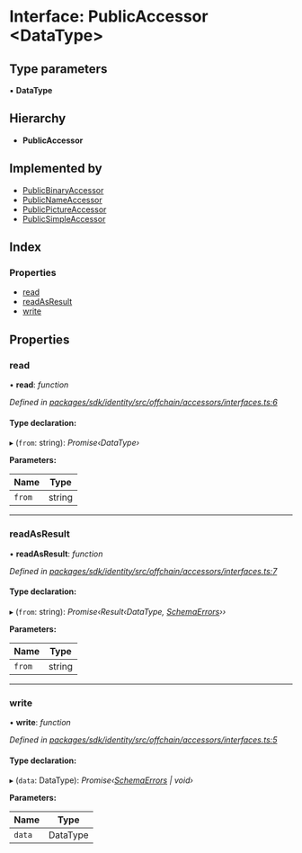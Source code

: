 # Interface: PublicAccessor <**DataType**>

## Type parameters

▪ **DataType**

## Hierarchy

* **PublicAccessor**

## Implemented by

* [PublicBinaryAccessor](../classes/_offchain_accessors_binary_.publicbinaryaccessor.md)
* [PublicNameAccessor](../classes/_offchain_accessors_name_.publicnameaccessor.md)
* [PublicPictureAccessor](../classes/_offchain_accessors_pictures_.publicpictureaccessor.md)
* [PublicSimpleAccessor](../classes/_offchain_accessors_simple_.publicsimpleaccessor.md)

## Index

### Properties

* [read](_offchain_accessors_interfaces_.publicaccessor.md#read)
* [readAsResult](_offchain_accessors_interfaces_.publicaccessor.md#readasresult)
* [write](_offchain_accessors_interfaces_.publicaccessor.md#write)

## Properties

###  read

• **read**: *function*

*Defined in [packages/sdk/identity/src/offchain/accessors/interfaces.ts:6](https://github.com/celo-org/celo-monorepo/blob/master/packages/sdk/identity/src/offchain/accessors/interfaces.ts#L6)*

#### Type declaration:

▸ (`from`: string): *Promise‹DataType›*

**Parameters:**

Name | Type |
------ | ------ |
`from` | string |

___

###  readAsResult

• **readAsResult**: *function*

*Defined in [packages/sdk/identity/src/offchain/accessors/interfaces.ts:7](https://github.com/celo-org/celo-monorepo/blob/master/packages/sdk/identity/src/offchain/accessors/interfaces.ts#L7)*

#### Type declaration:

▸ (`from`: string): *Promise‹Result‹DataType, [SchemaErrors](../modules/_offchain_accessors_errors_.md#schemaerrors)››*

**Parameters:**

Name | Type |
------ | ------ |
`from` | string |

___

###  write

• **write**: *function*

*Defined in [packages/sdk/identity/src/offchain/accessors/interfaces.ts:5](https://github.com/celo-org/celo-monorepo/blob/master/packages/sdk/identity/src/offchain/accessors/interfaces.ts#L5)*

#### Type declaration:

▸ (`data`: DataType): *Promise‹[SchemaErrors](../modules/_offchain_accessors_errors_.md#schemaerrors) | void›*

**Parameters:**

Name | Type |
------ | ------ |
`data` | DataType |
